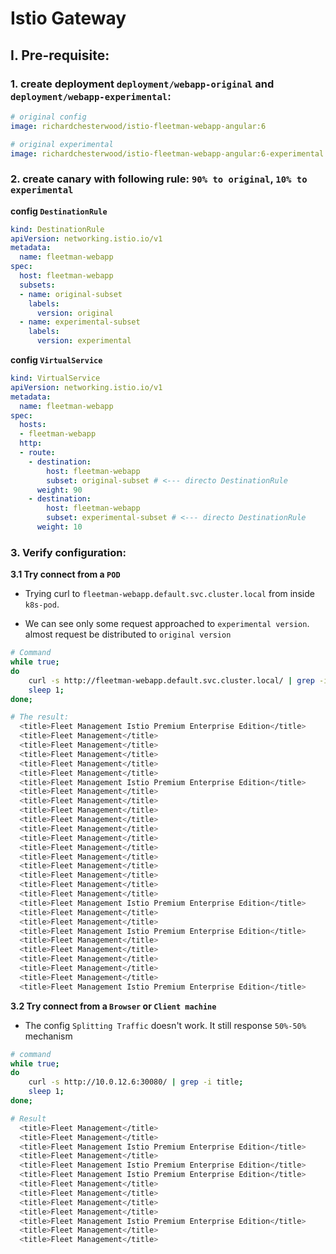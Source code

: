 # Istio Gateway

## I. Pre-requisite:

### 1. create deployment `deployment/webapp-original` and `deployment/webapp-experimental`:
```yaml
# original config
image: richardchesterwood/istio-fleetman-webapp-angular:6

# original experimental
image: richardchesterwood/istio-fleetman-webapp-angular:6-experimental
```


### 2. create canary with following rule: `90% to original`, `10% to experimental`

**config `DestinationRule`**
```yaml
kind: DestinationRule
apiVersion: networking.istio.io/v1
metadata:
  name: fleetman-webapp
spec:
  host: fleetman-webapp
  subsets:
  - name: original-subset
    labels:
      version: original
  - name: experimental-subset
    labels:
      version: experimental
```

**config `VirtualService`**
```yaml
kind: VirtualService
apiVersion: networking.istio.io/v1
metadata:
  name: fleetman-webapp
spec:
  hosts:
  - fleetman-webapp
  http:
  - route:
    - destination:
        host: fleetman-webapp
        subset: original-subset # <--- directo DestinationRule  
      weight: 90
    - destination:
        host: fleetman-webapp
        subset: experimental-subset # <--- directo DestinationRule  
      weight: 10
```

### 3. Verify configuration:

**3.1 Try connect from a `POD`**

- Trying curl to `fleetman-webapp.default.svc.cluster.local` from inside `k8s-pod`. 

- We can see only some request approached to `experimental version`. almost request be distributed to `original version`

```bash
# Command
while true;
do
    curl -s http://fleetman-webapp.default.svc.cluster.local/ | grep -i title;
    sleep 1;
done;

# The result:
  <title>Fleet Management Istio Premium Enterprise Edition</title>
  <title>Fleet Management</title>
  <title>Fleet Management</title>
  <title>Fleet Management</title>
  <title>Fleet Management</title>
  <title>Fleet Management</title>
  <title>Fleet Management Istio Premium Enterprise Edition</title>
  <title>Fleet Management</title>
  <title>Fleet Management</title>
  <title>Fleet Management</title>
  <title>Fleet Management</title>
  <title>Fleet Management</title>
  <title>Fleet Management</title>
  <title>Fleet Management</title>
  <title>Fleet Management</title>
  <title>Fleet Management</title>
  <title>Fleet Management</title>
  <title>Fleet Management</title>
  <title>Fleet Management</title>
  <title>Fleet Management Istio Premium Enterprise Edition</title>
  <title>Fleet Management</title>
  <title>Fleet Management</title>
  <title>Fleet Management Istio Premium Enterprise Edition</title>
  <title>Fleet Management</title>
  <title>Fleet Management</title>
  <title>Fleet Management</title>
  <title>Fleet Management</title>
  <title>Fleet Management</title>
  <title>Fleet Management Istio Premium Enterprise Edition</title>

```

**3.2 Try connect from a `Browser` or `Client machine`**

- The config `Splitting Traffic` doesn't work. It still response `50%-50%` mechanism

```bash
# command
while true;
do
    curl -s http://10.0.12.6:30080/ | grep -i title;
    sleep 1;
done;

# Result
  <title>Fleet Management</title>
  <title>Fleet Management</title>
  <title>Fleet Management Istio Premium Enterprise Edition</title>
  <title>Fleet Management</title>
  <title>Fleet Management Istio Premium Enterprise Edition</title>
  <title>Fleet Management Istio Premium Enterprise Edition</title>
  <title>Fleet Management</title>
  <title>Fleet Management</title>
  <title>Fleet Management</title>
  <title>Fleet Management</title>
  <title>Fleet Management Istio Premium Enterprise Edition</title>
  <title>Fleet Management</title>
  <title>Fleet Management</title>
```